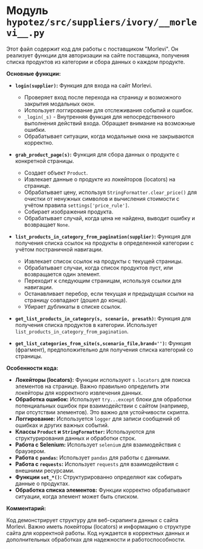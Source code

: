 # Модуль `hypotez/src/suppliers/ivory/__morlevi__.py`

Этот файл содержит код для работы с поставщиком "Morlevi". Он реализует функции для авторизации на сайте поставщика, получения списка продуктов из категории и сбора данных о каждом продукте.

**Основные функции:**

* **`login(supplier)`:** Функция для входа на сайт Morlevi.
    * Проверяет вход после перехода на страницу и возможного закрытия модальных окон.
    * Использует логгирование для отслеживания событий и ошибок.
    * `_login(_s)` - Внутренняя функция для непосредственного выполнения действий входа. Обращает внимание на возможные ошибки.
    * Обрабатывает ситуации, когда модальные окна не закрываются корректно.

* **`grab_product_page(s)`:** Функция для сбора данных о продукте с конкретной страницы.
    * Создает объект `Product`.
    * Извлекает данные о продукте из локейторов (locators) на странице.
    * Обрабатывает цену, используя `StringFormatter.clear_price()` для очистки от ненужных символов и вычисления стоимости с учётом правила `settings['price_rule']`.
    * Собирает изображения продукта.
    *  Обрабатывает случай, когда цена не найдена, выводит ошибку и возвращает `None`.

* **`list_products_in_category_from_pagination(supplier)`:** Функция для получения списка ссылок на продукты в определенной категории с учётом постраничной навигации.
    * Извлекает список ссылок на продукты с текущей страницы.
    * Обрабатывает случаи, когда список продуктов пуст, или возвращается один элемент.
    * Переходит к следующим страницам, используя ссылки для навигации.
    * Останавливает перебор, если текущая и предыдущая ссылки на страницу совпадают (дошел до конца).
    * Убирает дубликаты в списке ссылок.

* **`get_list_products_in_category(s, scenario, presath)`:** Функция для получения списка продуктов в категории. Использует `list_products_in_category_from_pagination`.

* **`get_list_categories_from_site(s,scenario_file,brand='')`:**  Функция (фрагмент), предположительно для получения списка категорий со страницы.

**Особенности кода:**

* **Локейторы (locators):** Функции используют `s.locators` для поиска элементов на странице.  Важно правильно определить эти локейторы для корректного извлечения данных.
* **Обработка ошибок:** Использует `try...except` блоки для обработки потенциальных ошибок при взаимодействии с сайтом (например, при отсутствии элементов).  Это важно для устойчивости скрипта.
* **Логгирование:** Используется `logger` для записи сообщений об ошибках и других важных событий.
* **Классы `Product` и `StringFormatter`:** Используются для структурирования данных и обработки строк.
* **Работа с Selenium:** Использует `selenium` для взаимодействия с браузером.
* **Работа с `pandas`:** Использует `pandas` для работы с данными.
* **Работа с `requests`:** Использует `requests` для взаимодействия с внешними ресурсами.
* **Функции `set_*()`:** Структурированно определяют как собирать данные о продуктах.
* **Обработка списка элементов:** Функции корректно обрабатывают ситуации, когда элемент может быть списком.

**Комментарий:**

Код демонстрирует структуру для веб-скрапинга данных с сайта Morlevi. Важно иметь локейторы (locators) и информацию о структуре сайта для корректной работы. Код нуждается в корректных данных и дополнительных обработках для надежности и работоспособности.